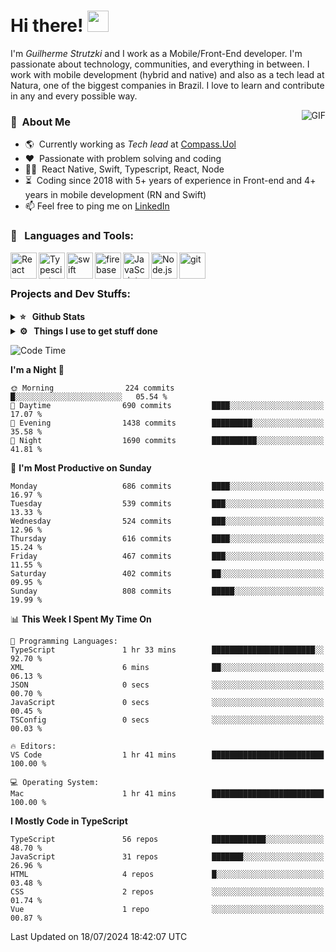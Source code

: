 # Hi there! <img src="https://github.com/TheDudeThatCode/TheDudeThatCode/blob/master/Assets/Hi.gif" width="34px" height="34px">

I'm _Guilherme Strutzki_ and I work as a Mobile/Front-End developer. I'm passionate about technology, communities, and everything in between. I work with mobile development (hybrid and native) and also as a tech lead at Natura, one of the biggest companies in Brazil. I love to learn and contribute in any and every possible way. 

<img align="right" alt="GIF" src="https://spotify-github-profile.vercel.app/api/view?uid=22gkdonhf4okms5x5dsdjx7sy&cover_image=true&theme=default&bar_color=09ff00&bar_color_cover=false"/>

### :space_invader: &nbsp;About Me
- :earth_americas:&nbsp; Currently working as _Tech lead_ at [Compass.Uol](https://compass.uol/en/home/)
- :heart: &nbsp;Passionate with problem solving and coding
- :technologist: &nbsp;React Native, Swift, Typescript, React, Node
- :hourglass_flowing_sand: &nbsp;Coding since 2018 with 5+ years of experience in Front-end and 4+ years in mobile development (RN and Swift)
- 📫  Feel free to ping me on [LinkedIn](https://www.linkedin.com/in/guilherme-strutzki/?locale=en_US)

### 🔨 &nbsp; Languages and Tools:
<a href="https://reactjs.org/" target="_blank"> <img align="left" alt="React" height ="42px" src="https://raw.githubusercontent.com/rahul-jha98/github_readme_icons/main/language_and_tools/square/react/react.svg"></a>
<a href="https://www.typescriptlang.org/" target="_blank"><img align="left" alt="Typescirpt" height ="42px" src="https://raw.githubusercontent.com/rahul-jha98/github_readme_icons/main/language_and_tools/square/typescript/typescript.svg"></a>
<a href="https://developer.apple.com/swift/" target="_blank"> <img align="left" src="https://raw.githubusercontent.com/rahul-jha98/github_readme_icons/main/language_and_tools/square/swift/swift.svg" alt="swift" height="42px"/> </a> 
<a href="https://firebase.google.com/" target="_blank"> <img align="left" src="https://raw.githubusercontent.com/rahul-jha98/github_readme_icons/main/language_and_tools/square/firebase/firebase.svg" alt="firebase" height ="42px"/> </a>
<a href="https://developer.mozilla.org/en-US/docs/Web/JavaScript" target="_blank"> <img align="left" alt="JavaScript" height ="42px"  src="https://raw.githubusercontent.com/rahul-jha98/github_readme_icons/main/language_and_tools/square/javascript/javascript.svg"> </a>
<a href="https://nodejs.org" target="_blank"><img align="left" alt="Node.js" height ="42px" src="https://raw.githubusercontent.com/rahul-jha98/github_readme_icons/main/language_and_tools/square/node/node.svg"></a>
<a href="https://git-scm.com/" target="_blank"> <img src="https://raw.githubusercontent.com/rahul-jha98/github_readme_icons/main/language_and_tools/square/git-scm/git-scm.svg" align="left" alt="git" height='42px'/> </a> </br></br>


### Projects and Dev Stuffs:

<details>	
  <summary><b>⭐ &nbsp; Github Stats</b></summary>
  <br />
  <img src="https://github-readme-stats.vercel.app/api?username=guistrutzki&show_icons=true&theme=tokyonight"/>
</details>
 
<details>	
  <br />
  <summary><b>⚙️ &nbsp; Things I use to get stuff done</b></summary>
  	<ul>
  	    <li><b>OS:</b> macOS Big Sur 11.2</li>
	    <li><b>Laptop: </b> MacBook Pro (i7, Mid 2014)</li>
  	    <li><b>Browser: </b> Chrome</li>
	    <li><b>Terminal: </b> ZSH: Oh My Zsh</li>
	    <li><b>Code Editor:</b> VScode, XCode and Android Studio</li>
	    <li><b>To Stay Updated:</b> Twitter, Youtube and Instagram.</li>
	</ul>	
</details>

<!--START_SECTION:waka-->
![Code Time](http://img.shields.io/badge/Code%20Time-1%2C497%20hrs%205%20mins-blue)

**I'm a Night 🦉** 

```text
🌞 Morning                224 commits         █░░░░░░░░░░░░░░░░░░░░░░░░   05.54 % 
🌆 Daytime                690 commits         ████░░░░░░░░░░░░░░░░░░░░░   17.07 % 
🌃 Evening                1438 commits        █████████░░░░░░░░░░░░░░░░   35.58 % 
🌙 Night                  1690 commits        ██████████░░░░░░░░░░░░░░░   41.81 % 
```
📅 **I'm Most Productive on Sunday** 

```text
Monday                   686 commits         ████░░░░░░░░░░░░░░░░░░░░░   16.97 % 
Tuesday                  539 commits         ███░░░░░░░░░░░░░░░░░░░░░░   13.33 % 
Wednesday                524 commits         ███░░░░░░░░░░░░░░░░░░░░░░   12.96 % 
Thursday                 616 commits         ████░░░░░░░░░░░░░░░░░░░░░   15.24 % 
Friday                   467 commits         ███░░░░░░░░░░░░░░░░░░░░░░   11.55 % 
Saturday                 402 commits         ██░░░░░░░░░░░░░░░░░░░░░░░   09.95 % 
Sunday                   808 commits         █████░░░░░░░░░░░░░░░░░░░░   19.99 % 
```


📊 **This Week I Spent My Time On** 

```text
💬 Programming Languages: 
TypeScript               1 hr 33 mins        ███████████████████████░░   92.70 % 
XML                      6 mins              ██░░░░░░░░░░░░░░░░░░░░░░░   06.13 % 
JSON                     0 secs              ░░░░░░░░░░░░░░░░░░░░░░░░░   00.70 % 
JavaScript               0 secs              ░░░░░░░░░░░░░░░░░░░░░░░░░   00.45 % 
TSConfig                 0 secs              ░░░░░░░░░░░░░░░░░░░░░░░░░   00.03 % 

🔥 Editors: 
VS Code                  1 hr 41 mins        █████████████████████████   100.00 % 

💻 Operating System: 
Mac                      1 hr 41 mins        █████████████████████████   100.00 % 
```

**I Mostly Code in TypeScript** 

```text
TypeScript               56 repos            ████████████░░░░░░░░░░░░░   48.70 % 
JavaScript               31 repos            ███████░░░░░░░░░░░░░░░░░░   26.96 % 
HTML                     4 repos             █░░░░░░░░░░░░░░░░░░░░░░░░   03.48 % 
CSS                      2 repos             ░░░░░░░░░░░░░░░░░░░░░░░░░   01.74 % 
Vue                      1 repo              ░░░░░░░░░░░░░░░░░░░░░░░░░   00.87 % 
```




 Last Updated on 18/07/2024 18:42:07 UTC
<!--END_SECTION:waka-->
